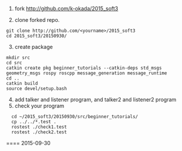 1. fork http://github.com/k-okada/2015_soft3

2. clone forked repo.
  ```
  git clone http://github.com/<yourname>/2015_soft3
  cd 2015_soft3/20150930/
  ```

3. create package
  ```
  mkdir src
  cd src
  catkin create pkg beginner_tutorials --catkin-deps std_msgs geometry_msgs rospy roscpp message_generation message_runtime
  cd ..
  catkin build 
  source devel/setup.bash
  ```

4. add talker and listener program, and talker2 and listener2 program
5. check your program
  
  ```
    cd ~/2015_soft3/20150930/src/beginner_tutorials/
    cp ../../*.test .
    rostest ./check1.test
    rostest ./check2.test
  ```

====
2015-09-30
